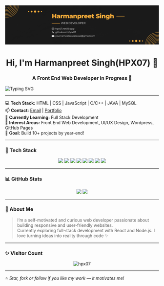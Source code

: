 <p align="center">
  <img src="https://github.com/hpx07/profile-banner/blob/main/WD%20P.png" alt="Profile Banner" />
</p>
<h1 align="center">Hi, I'm Harmanpreet Singh(HPX07) 👋</h1>
<h3 align="center">A Front End Web Developer in Progress 🚀</h3>

<img src="https://readme-typing-svg.demolab.com?font=Fira+Code&size=24&pause=1000&center=true&vCenter=true&width=435&lines=Welcome+to+my+GitHub+Profile!;I+build+cool+web+projects!;Love+HTML,+CSS,+%26+JS!" alt="Typing SVG" />

---

<!-- 🌍 **Location:** India -->  
💻 **Tech Stack:** HTML | CSS | JavaScript | C/C++ | JAVA | MySQL   
📫 **Contact:** [Email](mailto:yournamepleaseplease@gmail.com) | [Portfolio](https://hpx07.netlify.app/)  
🌱 **Currently Learning:** Full Stack Development  
🧠 **Interest Areas:** Front End Web Development, UI/UX Design, Wordpress, GitHub Pages  
🎯 **Goal:** Build 10+ projects by year-end!

---

### 🧰 Tech Stack

<p align="center">
  <img src="https://img.shields.io/badge/HTML5-E34F26?logo=html5&logoColor=white" />
  <img src="https://img.shields.io/badge/CSS3-1572B6?logo=css3&logoColor=white" />
  <img src="https://img.shields.io/badge/JavaScript-F7DF1E?logo=javascript&logoColor=black" />
  <img src="https://img.shields.io/badge/Java-007396?logo=java&logoColor=white" />
  <img src="https://img.shields.io/badge/C-00599C?logo=c&logoColor=white" />
  <img src="https://img.shields.io/badge/C++-00599C?logo=c%2B%2B&logoColor=white" />
  <img src="https://img.shields.io/badge/WordPress-21759B?logo=wordpress&logoColor=white" />
  <img src="https://img.shields.io/badge/GitHub-181717?logo=github&logoColor=white" />
  <!--
  <img src="https://img.shields.io/badge/React-20232A?logo=react&logoColor=61DAFB" />
  <img src="https://img.shields.io/badge/Node.js-339933?logo=nodedotjs&logoColor=white" />
  <img src="https://img.shields.io/badge/Express-000000?logo=express&logoColor=white" />
  <img src="https://img.shields.io/badge/MongoDB-4EA94B?logo=mongodb&logoColor=white" />
  <img src="https://img.shields.io/badge/TailwindCSS-38B2AC?logo=tailwind-css&logoColor=white" />
   -->
  
</p>

---

### 📊 GitHub Stats

<p align="center">
  <img src="https://github-readme-stats.vercel.app/api?username=hpx07&show_icons=true&theme=radical" width="48%"/>
  <img src="https://github-readme-stats.vercel.app/api/top-langs/?username=hpx07&layout=compact&theme=radical" width="48%"/>
</p>


---

### 🧠 About Me

> I’m a self-motivated and curious web developer passionate about building responsive and user-friendly websites.  
> Currently exploring full-stack development with React and Node.js. I love turning ideas into reality through code ✨

---

### ✨ Visitor Count

<p align="center">
  <img src="https://komarev.com/ghpvc/?username=hpx07&label=Profile+views&color=0e75b6&style=flat" alt="hpx07" />
</p>

---

⭐️ _Star, fork or follow if you like my work — it motivates me!_
